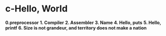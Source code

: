 # c-Hello, World 


**0.preprocessor**
**1. Compiler**
**2. Assembler**
**3. Name**
**4. Hello, puts**
**5. Hello, printf**
**6. Size is not grandeur, and territory does not make a nation**
